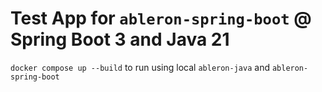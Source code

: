 # Test App for `ableron-spring-boot` @ Spring Boot 3 and Java 21

`docker compose up --build` to run using local `ableron-java` and `ableron-spring-boot`
